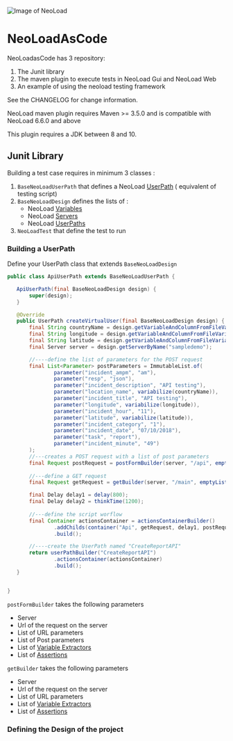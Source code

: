![Image of NeoLoad](https://d28h099uturm62.cloudfront.net/wp-content/uploads/2016/12/Neotys-Corporate-Primary.png)

# NeoLoadAsCode

NeoLoadasCode has 3 repository:
  1. The Junit library 
  2. The maven plugin to execute tests in NeoLoad Gui and NeoLoad Web
  3. An example of using the neoload testing framework

See the CHANGELOG for change information.

NeoLoad maven plugin requires Maven >= 3.5.0 and is compatible with NeoLoad 6.6.0 and above

This plugin requires a JDK between 8 and 10. 

## Junit Library

Building a test case requires in minimum 3 classes :
  1. `BaseNeoLoadUserPath` that defines a NeoLoad [UserPath](https://www.neotys.com/documents/doc/neoload/latest/en/html/#787.htm) ( equivalent of testing script)
  2. `BaseNeoLoadDesign` defines the lists of :
     - NeoLoad [Variables](https://www.neotys.com/documents/doc/neoload/latest/en/html/#1057.htm)
     - NeoLoad [Servers](https://www.neotys.com/documents/doc/neoload/latest/en/html/#782.htm)
     - NeoLoad [UserPaths](https://www.neotys.com/documents/doc/neoload/latest/en/html/#787.htm)
  3. `NeoLoadTest` that define the test to run
    
 ### Building a UserPath
 
 Define your UserPath class that extends `BaseNeoLoadDesign`
 
 ```java
 public class ApiUserPath extends BaseNeoLoadUserPath {
 
 	ApiUserPath(final BaseNeoLoadDesign design) {
 		super(design);
 	}
 
 	@Override
 	public UserPath createVirtualUser(final BaseNeoLoadDesign design) {
 		final String countryName = design.getVariableAndColumnFromFileVariable("location", "Pays");
 		final String longitude = design.getVariableAndColumnFromFileVariable("location", "longitude");
 		final String latitude = design.getVariableAndColumnFromFileVariable("location", "latitude");
 		final Server server = design.getServerByName("sampledemo");
 
 		//----define the list of parameters for the POST request
 		final List<Parameter> postParameters = ImmutableList.of(
 				parameter("incident_ampm", "am"),
 				parameter("resp", "json"),
 				parameter("incident_description", "API testing"),
 				parameter("location_name", variabilize(countryName)),
 				parameter("incident_title", "API testing"),
 				parameter("longitude", variabilize(longitude)),
 				parameter("incident_hour", "11"),
 				parameter("latitude", variabilize(latitude)),
 				parameter("incident_category", "1"),
 				parameter("incident_date", "07/10/2018"),
 				parameter("task", "report"),
 				parameter("incident_minute", "49")
 		);
 		//---creates a POST request with a list of post parameters
 		final Request postRequest = postFormBuilder(server, "/api", emptyList(), postParameters,emptyList(),emptyList()).build();
 		
 		//---define a GET request
 		final Request getRequest = getBuilder(server, "/main", emptyList(),emptyList(),emptyList()).build();
 
 		final Delay delay1 = delay(800);
 		final Delay delay2 = thinkTime(1200);
 		
 		//---define the script worflow
 		final Container actionsContainer = actionsContainerBuilder()
 				.addChilds(container("Api", getRequest, delay1, postRequest, delay2))
 				.build();
 
 		//----create the UserPath named "CreateReportAPI"
 		return userPathBuilder("CreateReportAPI")
 				.actionsContainer(actionsContainer)
 				.build();
 	}
 
 
 }
```

`postFormBuilder` takes the following parameters
- Server
- Url of the request on the server
- List of URL parameters
- List of Post parameters
- List of [Variable Extractors](https://www.neotys.com/documents/doc/neoload/latest/en/html/#962.htm)
- List of [Assertions](https://www.neotys.com/documents/doc/neoload/latest/en/html/#957.htm)
 
 `getBuilder` takes the following parameters
 - Server
 - Url of the request on the server
 - List of URL parameters
 - List of [Variable Extractors](https://www.neotys.com/documents/doc/neoload/latest/en/html/#962.htm)
 - List of [Assertions](https://www.neotys.com/documents/doc/neoload/latest/en/html/#957.htm)
  
  
  ### Defining the Design of the project
  
 
